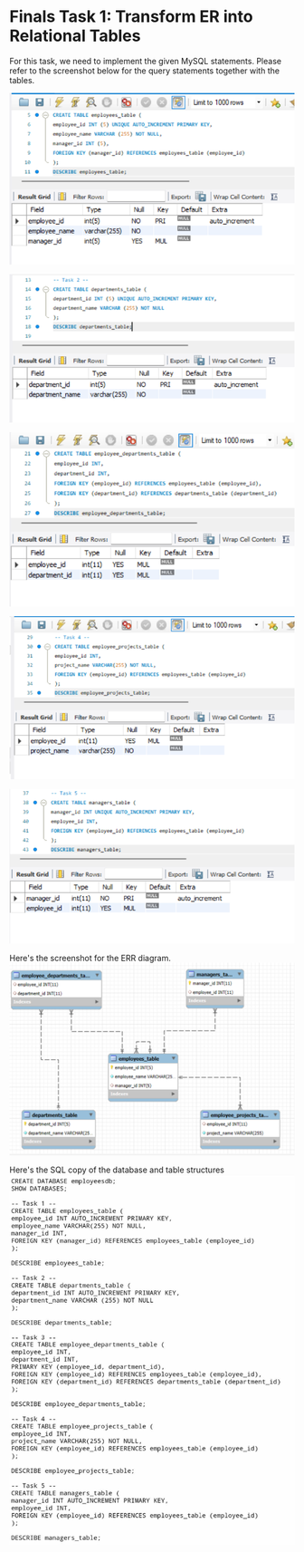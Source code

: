# Finals Task 1: Transform ER into Relational Tables
For this task, we need to implement the given MySQL statements. Please refer to the screenshot below for the query statements together with the tables.

![Sample Output](images/task1.png)

![Sample Output](images/task2.png)

![Sample Output](images/task3.png)

![Sample Output](images/task4.png)

![Sample Output](images/task5.png)

Here's the screenshot for the ERR diagram.
![Sample Output](images/diagram.png)

Here's the SQL copy of the database and table structures
![Sample Output](images/SQLcode.jpg)

